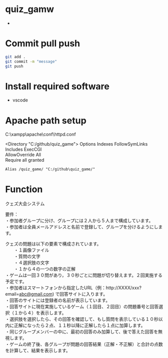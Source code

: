 # quiz_gamw

- 

# Commit pull push
```bash
git add .
git commit -m "message"
git push
```

# Install required software
- vscode


# Apache path setup

C:\xampp\apache\conf\httpd.conf


<Directory "C:/github/quiz_game">
    Options Indexes FollowSymLinks Includes ExecCGI  
    AllowOverride All  
    Require all granted  
</Directory>

<IfModule alias_module>
	
	Alias /quiz_game/ "C:/github\quiz_game/"
</IfModule>


# Function 

クェズ大会システム  

要件：  
・参加者グループに分け、グループには２人から５人まで構成しています。  
・参加者は全員メールアドレスと名前で登録して、グループを分けるようにします。  

クェズの問題は以下の要素で構成されています。  
　　・１画像ファイル  
　　・質問の文字  
　　・４選択肢の文字  
　　・１から４の一つの数字の正解  
・ゲームは一回３０問があり，３０秒ごとに問題が切り替えます。２回実施する予定です。  
・参加者はスマートフォンから指定したURL（例：http://XXXX/xxx?email=abc@gmail.com) で回答サイトに入ります。  
・回答のサイトには登録者の名前が表示しています。  
・回答サイトに現在実施しているゲーム（１回目、２回目）の問題番号と回答選択（１から４）を表示します。  
・選択肢を選択したら、その回答を確認して、もし質問を表示している１０秒以内に正解になったら２点、１１秒以降に正解したら１点に加算します。  
・同じグループメンバーの中に、最初の回答のみ加算して、後で答えた回答を無視します。  
・ゲームの終了後、各グループが問題の回答結果（正解・不正解）と合計の点数を計算して、結果を表示します。  
